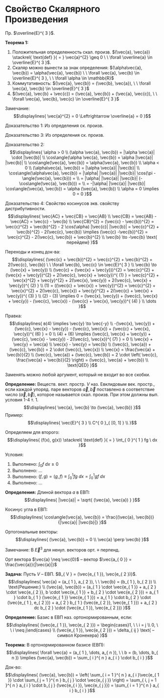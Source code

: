 # Свойство Скалярного Произведения
Пр. $\overline{E}^{ 3 }$. 

**Теорема 1:** 
1. Положительная определенность скал. произв. $(\vec{a}, \vec{a}) \stackrel{ \text{def} }{ = } \vec{a}^{2} \geq 0 \ \ \forall \overline{a} \in \overline{E}^{ 3 }$.
2. Скаляр можно вынести за знак определения: $(\alpha\vec{a}, \vec{b}) = \alpha(\vec{a}, \vec{b}) \ \ \forall \vec{a}, \vec{b} \in \overline{E}^{ 3 }, \ \ \forall \alpha \in \mathbb{R}$
3. Коммутативность: $(\vec{a}, \vec{b}) = (\vec{b}, \vec{a}), \ \ \forall \vec{a}, \vec{b} \in \overline{E}^{ 3 }$
4. $(\vec{a}, \vec{b} + \vec{c}) = (\vec{a}, \vec{b}) + (\vec{a}, \vec{c}), \ \ \forall \vec{a}, \vec{b}, \vec{c} \in \overline{E}^{ 3 }$

Замечание: 
$$\displaylines{
\vec{a}^{2} = 0 \Leftrightarrow \overline{a} = 0
}$$

Доказательство 1: Из определения ск. произв. 

Доказательство 3: Из определения ск. произв. 

Доказательство 2: 
$$\displaylines{
\alpha > 0 \\ 
(\alpha \vec{a}, \vec{b}) = |\alpha \vec{a}| \cdot |\vec{b}| \\ 
\cos\angle(\alpha \vec{a}, \vec{b}) = \alpha |\vec{a}| |\vec{b}| \\ 
\cos\angle(\vec{a}, \vec{b}) = \alpha(\vec{a}, \vec{b}) \\ 
\alpha < 0 \\ 
(\alpha\vec{a}, \vec{b}) = |\alpha \vec{a}| |\vec{b}| \\ 
\cos\angle(\alpha\vec{a}, \vec{b}) = |\alpha| |\vec{a}| |\vec{b}| \cos(\pi - \angle(\vec{a}, \vec{b})) = \\
= |\alpha| |\vec{a}| |\vec{b}| (-\cos\angle(\vec{a}, \vec{b})) = \\ 
= -|\alpha| |\vec{a}| |\vec{b}| \cos\angle(\vec{a}, \vec{b}) = \alpha (\vec{a}, \vec{b}) \\ 
\alpha = 0 \implies 0 = 0 
}$$

Доказательство 4: Свойство косинусов экв. свойству дистрибутивности. 
$$\displaylines{
\vec{AC} + \vec{CB} = \vec{AB} \\ 
\vec{CB} = \vec{AB} - \vec{AC} = \vec{c} - \vec{b} \\ 
\vec{CB}^{2} = (\vec{c} - \vec{b})^{2} = \vec{c}^{2} + \vec{b}^{2} - 2 \cos(\alpha) |\vec{c}| |\vec{b}| = \vec{c}^{2} + \vec{b}^{2} - 2(\vec{c}, \vec{b}) \implies (\vec{c} -\vec{b})^{2} = \vec{c}^{2} - 2(\vec{c}, \vec{b}) + \vec{b}^{2} \\ 
\vec{b} \to -\vec{b} \text{ перейдем}
}$$

Переходы и конец док-ва: 
$$\displaylines{
(\vec{c} + \vec{b})^{2} = \vec{c}^{2} + \vec{b}^{2} + 2(\vec{c}, \vec{b}) \ \ \forall \vec{b}, \vec{c} \in \vec{E}^{ 3 } \\ 
\vec{b} \to (\vec{x} + \vec{y}) \\ 
(\vec{c} + (\vec{x} + \vec{y}))^{2} = \vec{c}^{2} + (\vec{x} + \vec{y})^{2} + 2(\vec{c}, \vec{x} + \vec{y})^{ (1) } = \vec{c}^{2} + \vec{x}^{2} + \vec{y}^{2} + 2(\vec{x}, \vec{y}) + 2(\vec{c}, \vec{x} + \vec{y})^{ (2) } \\ 
(1) = ((\vec{c} + \vec{x}) + \vec{y})^{2} = \vec{c}^{2} + \vec{x}^{2} + 2(\vec{c}, \vec{x}) + \vec{y}^{2} + 2(\vec{c} + \vec{x} + \vec{y})^{ (3) } \\ 
(2) - (3) \implies 0 = (\vec{x}, \vec{y}) + (\vec{c}, \vec{x} + \vec{y}) - (\vec{c}, \vec{x}) - (\vec{c} + \vec{x}, \vec{y})^{ (4) } \\
\dots
}$$

Правка: 
$$\displaylines{
в(4) \implies \vec{y} \to \vec{-y} \\ 
-(\vec{x}, \vec{y}) + (\vec{c}, \vec{x} - \vec{y}) - (\vec{c}, \vec{x}) + (\vec{c} + \vec{x}, \vec{y})^{ (6) } = 0 \\ 
(4) + (6) \implies (\vec{c}, \vec{x} + \vec{y}) + (\vec{c}, \vec{x} - \vec{y}) - 2(\vec{c}, \vec{x})^{ (7) } = 0 \\ 
\vec{x} + \vec{y} = \vec{a} \\ 
\vec{x} - \vec{y} = \vec{b} \\ 
(\vec{c}, \vec{a}) + (\vec{c}, \vec{b}) = 2 \cdot (\vec{c}, \vec{x}) \\ 
\vec{x} = \frac{\vec{a} + \vec{b}}{2} \\ 
(\vec{c}, \vec{a}) + (\vec{c}, \vec{b}) = 2 \cdot \left( \vec{c}, \frac{\vec{a} + \vec{b}}{2} \right) = (\vec{c}, \vec{a} + \vec{b}) \\ 
\text{QED}
}$$

Заменять можно любой аргумент, который не входит во все скобки. 

**Определение:** Веществ. вект. простр. $V$ наз. Евклидовым век. простр., если каждой упоряд. паре векторов $\vec{a}, \vec{b}$ поставлено в соответствие число $(\vec{a}, \vec{b})$, которое называется скал. произв.  При этом должны вып. условия 1-4 т. 1. 
$$\displaylines{
\vec{a}, \vec{b} \to (\vec{a}, \vec{b})
}$$
Пример: 
$$\displaylines{
\vec{E}^{ 3 } \\ 
C^{ 0 }_{ [0, 1] } \\ 
}$$

Определяем для второго: 
$$\displaylines{
(f(x), g(x)) \stackrel{ \text{def} }{ = } \int_{ 0 }^{ 1 } fg \ dx
}$$

Условия: 
1. Выполнено: $\int_{ 0 } f \  dx \geq 0$
2. Выполнено: ... 
3. Выполнено: $(f, g) = (g, f) \equiv \int_{ 0 }^{ 1 } fg \ dx = \int_{ 0 }^{ 1 } gf \ dx$
4. Выполнено: ... 

**Определения:**
Длиной вектора $a$ в ЕВП: 
$$\displaylines{
|\vec{a}| = \sqrt{ (\vec{a}, \vec{a}) }
}$$

Косинус угла в ЕВП: 
$$\displaylines{
\cos\angle(\vec{a}, \vec{b}) = \frac{(\vec{a}, \vec{b})}{|\vec{a}| |\vec{b}|}
}$$

Ортогональные векторы: 
$$\displaylines{
(\vec{a}, \vec{b}) = 0 \\ 
\vec{a} \perp \vec{b}
}$$

Замечание: В $\vec{E}^{ 3 }$ для ненул. векторов орт. $\equiv$  перпенд. 

Орт вектора $\vec{a} \neq \vec{0}$ – вектор $\vec{a_{ 0 }} = \frac{\vec{a}}{|\vec{a}|}$

**Задача:** Пусть $V$ – ЕВП. $B_{ V } = (\vec{e_{ 1 }}, \vec{e_{ 2 })}$. 
$$\displaylines{
\vec{a} = (a_{ 1 }, a_{ 2 }), \ \ \vec{b} = (b_{ 1 }, b_{ 2 }) \\ 
\text{Решение:} \\ 
(\vec{a}, \vec{b}) = (a_{ 1 } \cdot \vec{e_{ 1 }} + a_{ 2 } \cdot \vec{e_{ 2 }}, b \cdot \vec{e_{ 1 }} + b_{ 2 } \cdot \vec{e_{ 2 }}) = a_{ 1 } \cdot b_{ 1 } (\vec{e_{ 1 }} \vec{e_{ 1 }}) + a_{ 1 } \cdot b_{ 2 } \cdot (\vec{e_{ 1 }, e_{ 2 }}) + a_{ 2 } b_{ 1 } (\vec{e_{ 2 }}, \vec{e_{ 1 }}) + a_{ 2 } dc b_{ 2 } \cdot (\vec{e_{ 1 }}, \vec{e_{ 2 }}) 
}$$

**Определение:** Базис в ЕВП наз. ортонормированным, если:
$$\displaylines{
(\vec{e_{ 1 }}, \vec{e_{ 2 }}) = \begin{cases}1, \ \ i = j \\ 0, \ \ i \neq j\end{cases} \\ 
(\vec{e_{ 1 }}, \vec{e_{ 2 }}) = \delta_{ ij } \text{ – символ Кронекера}
}$$

**Теорема:** В ортонормированном базисе (ЕВП):
$$\displaylines{
\forall \vec{a} = (a_{ 1 }, \dots, a_{ n }), \ \ b = (b, \dots, b_{ n }) \implies (\vec{a}, \vec{b}) = \sum_{ i }^{ n } a_{ i } \cdot b_{ i }
}$$

Док-во: 
$$\displaylines{
(\vec{a}, \vec{b}) = \left( \sum_{ i = 1 }^{ n } a_{ i }\vec{e_{ 1 }} \cdot \sum_{ j = 1 }^{ n } b_{ j } \cdot \vec{e_{ j }} \right) = \sum_{ i, j = 1 }^{ n } a_{ i } \cdot b_{ j } (\vec{e_{ i }}, \vec{e_{ j }}) = \sum_{ i = 1 }^{ n } a_{ i } b_{ i } 
}$$


